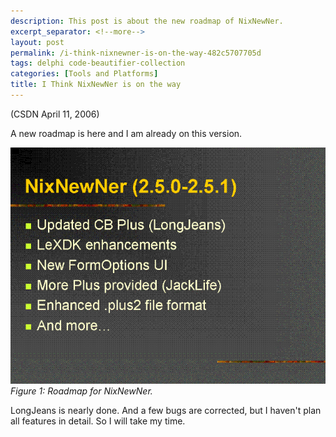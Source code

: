```yaml
---
description: This post is about the new roadmap of NixNewNer.
excerpt_separator: <!--more-->
layout: post
permalink: /i-think-nixnewner-is-on-the-way-482c5707705d
tags: delphi code-beautifier-collection
categories: [Tools and Platforms]
title: I Think NixNewNer is on the way
---
```

(CSDN April 11, 2006)

A new roadmap is here and I am already on this version.
<!--more-->

![img-description](/images/nixnewner.gif)
_Figure 1: Roadmap for NixNewNer._

LongJeans is nearly done. And a few bugs are corrected, but I haven't plan all features in detail. So I will take my time.
